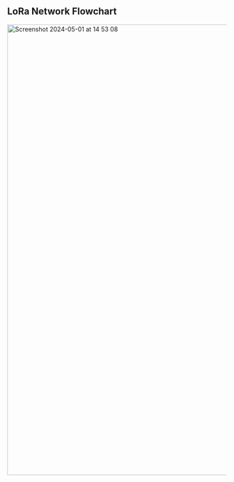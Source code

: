 ## LoRa Network Flowchart

<img width="1035" alt="Screenshot 2024-05-01 at 14 53 08" src="https://github.com/senath112/LoRa-Network/assets/94299314/dfa699eb-c9cb-4ba6-973f-4b492cd9059c">
